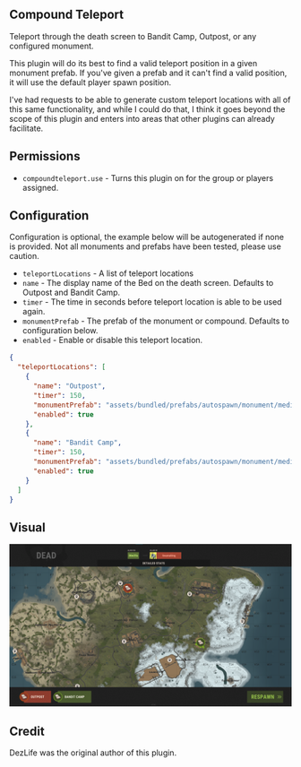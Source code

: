 ## Compound Teleport

Teleport through the death screen to Bandit Camp, Outpost, or any configured monument.

This plugin will do its best to find a valid teleport position in a given monument prefab. If you've given a prefab and it can't find a valid position, it will use the default player spawn position.

I've had requests to be able to generate custom teleport locations with all of this same functionality, and while I could do that, I think it goes beyond the scope of this plugin and enters into areas that other plugins can already facilitate.

## Permissions

- `compoundteleport.use` - Turns this plugin on for the group or players assigned.

## Configuration

Configuration is optional, the example below will be autogenerated if none is provided. Not all monuments and prefabs have been tested, please use caution.

- `teleportLocations` - A list of teleport locations
- `name` - The display name of the Bed on the death screen. Defaults to Outpost and Bandit Camp.
- `timer` - The time in seconds before teleport location is able to be used again.
- `monumentPrefab` - The prefab of the monument or compound. Defaults to configuration below.
- `enabled` - Enable or disable this teleport location.

```json
{
  "teleportLocations": [
    {
      "name": "Outpost",
      "timer": 150,
      "monumentPrefab": "assets/bundled/prefabs/autospawn/monument/medium/compound.prefab",
      "enabled": true
    },
    {
      "name": "Bandit Camp",
      "timer": 150,
      "monumentPrefab": "assets/bundled/prefabs/autospawn/monument/medium/bandit_town.prefab",
      "enabled": true
    }
  ]
}
```

## Visual

![Compound Teleport](images/CompoundTeleport.png)

## Credit

DezLife was the original author of this plugin.
